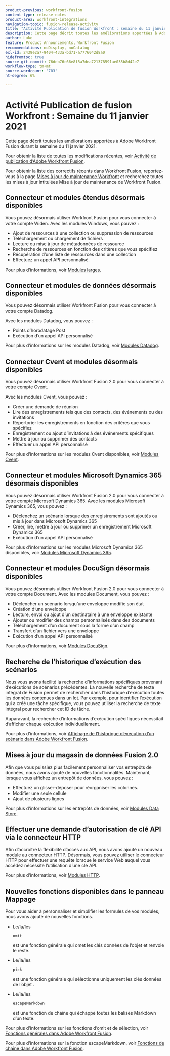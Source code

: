 ```yaml
---
product-previous: workfront-fusion
content-type: release-notes
product-area: workfront-integrations
navigation-topic: fusion-release-activity
title: "Activité Publication de fusion Workfront : semaine du 11 janvier 2021"
description: Cette page décrit toutes les améliorations apportées à Adobe Workfront Fusion durant la semaine du 11 janvier 2021.
author: Luke
feature: Product Announcements, Workfront Fusion
recommendations: noDisplay, noCatalog
exl-id: 2439e2a7-9404-433a-bd71-a7776042d8a0
hidefromtoc: true
source-git-commit: 76deb76c66e8f8a7dea721378591ae035b8d42e7
workflow-type: tm+mt
source-wordcount: '703'
ht-degree: 6%

---
```


# Activité Publication de fusion Workfront : Semaine du 11 janvier 2021

Cette page décrit toutes les améliorations apportées à Adobe Workfront Fusion durant la semaine du 11 janvier 2021.

Pour obtenir la liste de toutes les modifications récentes, voir [Activité de publication d’Adobe Workfront Fusion](../../../product-announcements/product-releases/fusion-release-activity/fusion-release-activity.md).

Pour obtenir la liste des correctifs récents dans Workfront Fusion, reportez-vous à la page [Mises à jour de maintenance Workfront](https://experienceleague.adobe.com/docs/workfront-known-issues/releases/current-updates.html?lang=fr) et recherchez toutes les mises à jour intitulées Mise à jour de maintenance de Workfront Fusion.

## Connecteur et modules étendus désormais disponibles

Vous pouvez désormais utiliser Workfront Fusion pour vous connecter à votre compte Widen. Avec les modules Windows, vous pouvez :

* Ajout de ressources à une collection ou suppression de ressources
* Téléchargement ou chargement de fichiers
* Lecture ou mise à jour de métadonnées de ressource
* Recherche de ressources en fonction des critères que vous spécifiez
* Récupération d’une liste de ressources dans une collection
* Effectuez un appel API personnalisé.

Pour plus d’informations, voir [Modules larges](../../../workfront-fusion/apps-and-their-modules/widen-modules.md).

## Connecteur et modules de données désormais disponibles

Vous pouvez désormais utiliser Workfront Fusion pour vous connecter à votre compte Datadog.

Avec les modules Datadog, vous pouvez :

* Points d’horodatage Post
* Exécution d’un appel API personnalisé

Pour plus d’informations sur les modules Datadog, voir [Modules Datadog](../../../workfront-fusion/apps-and-their-modules/datadog-modules.md).

## Connecteur Cvent et modules désormais disponibles

Vous pouvez désormais utiliser Workfront Fusion 2.0 pour vous connecter à votre compte Cvent.

Avec les modules Cvent, vous pouvez :

* Créer une demande de réunion
* Lire des enregistrements tels que des contacts, des événements ou des invitations
* Répertorier les enregistrements en fonction des critères que vous spécifiez
* Enregistrement ou ajout d’invitations à des événements spécifiques
* Mettre à jour ou supprimer des contacts
* Effectuer un appel API personnalisé

Pour plus d’informations sur les modules Cvent disponibles, voir [Modules Cvent](../../../workfront-fusion/apps-and-their-modules/cvent-modules.md).

## Connecteur et modules Microsoft Dynamics 365 désormais disponibles

Vous pouvez désormais utiliser Workfront Fusion 2.0 pour vous connecter à votre compte Microsoft Dynamics 365. Avec les modules Microsoft Dynamics 365, vous pouvez :

* Déclenchez un scénario lorsque des enregistrements sont ajoutés ou mis à jour dans Microsoft Dynamics 365
* Créer, lire, mettre à jour ou supprimer un enregistrement Microsoft Dynamics 365
* Exécution d’un appel API personnalisé

Pour plus d’informations sur les modules Microsoft Dynamics 365 disponibles, voir [Modules Microsoft Dynamics 365](../../../workfront-fusion/apps-and-their-modules/microsoft-dynamics-365-modules.md).

## Connecteur et modules DocuSign désormais disponibles

Vous pouvez désormais utiliser Workfront Fusion 2.0 pour vous connecter à votre compte Document. Avec les modules Document, vous pouvez :

* Déclencher un scénario lorsqu’une enveloppe modifie son état
* Création d’une enveloppe
* Lecture, envoi ou ajout d’un destinataire à une enveloppe existante
* Ajouter ou modifier des champs personnalisés dans des documents
* Téléchargement d’un document sous la forme d’un champ
* Transfert d’un fichier vers une enveloppe
* Exécution d’un appel API personnalisé

Pour plus d’informations, voir [Modules DocuSign](../../../workfront-fusion/apps-and-their-modules/docusign-modules.md).

## Recherche de l’historique d’exécution des scénarios

Nous vous avons facilité la recherche d’informations spécifiques provenant d’exécutions de scénarios précédentes. La nouvelle recherche de texte intégral de Fusion permet de rechercher dans l’historique d’exécution toutes les données contenues dans un lot. Par exemple, pour identifier l’exécution qui a créé une tâche spécifique, vous pouvez utiliser la recherche de texte intégral pour rechercher cet ID de tâche.

Auparavant, la recherche d’informations d’exécution spécifiques nécessitait d’afficher chaque exécution individuellement.

Pour plus d’informations, voir [Affichage de l’historique d’exécution d’un scénario dans Adobe Workfront Fusion](../../../workfront-fusion/scenarios/view-scenario-execution-history.md).

## Mises à jour du magasin de données Fusion 2.0

Afin que vous puissiez plus facilement personnaliser vos entrepôts de données, nous avons ajouté de nouvelles fonctionnalités. Maintenant, lorsque vous affichez un entrepôt de données, vous pouvez :

* Effectuez un glisser-déposer pour réorganiser les colonnes.
* Modifier une seule cellule
* Ajout de plusieurs lignes

Pour plus d’informations sur les entrepôts de données, voir [Modules Data Store](../../../workfront-fusion/apps-and-their-modules/data-store-modules.md).

## Effectuer une demande d’autorisation de clé API via le connecteur HTTP

Afin d’accroître la flexibilité d’accès aux API, nous avons ajouté un nouveau module au connecteur HTTP. Désormais, vous pouvez utiliser le connecteur HTTP pour effectuer une requête lorsque le service Web auquel vous accédez nécessite l’utilisation d’une clé API.

Pour plus d’informations, voir [Modules HTTP](../../../workfront-fusion/apps-and-their-modules/http-modules/http-modules-1.md).

## Nouvelles fonctions disponibles dans le panneau Mappage

Pour vous aider à personnaliser et simplifier les formules de vos modules, nous avons ajouté de nouvelles fonctions.

* Le/la/les

  ```
  omit
  ```

  est une fonction générale qui omet les clés données de l’objet et renvoie le reste.
* Le/la/les

  ```
  pick
  ```

  est une fonction générale qui sélectionne uniquement les clés données de l’objet .
* Le/la/les

  ```
  escapeMarkdown
  ```

  est une fonction de chaîne qui échappe toutes les balises Markdown d’un texte.

Pour plus d’informations sur les fonctions d’omit et de sélection, voir [Fonctions générales dans Adobe Workfront Fusion](../../../workfront-fusion/functions/general-functions.md).

Pour plus d’informations sur la fonction escapeMarkdown, voir [Fonctions de chaîne dans Adobe Workfront Fusion](../../../workfront-fusion/functions/string-functions.md).
